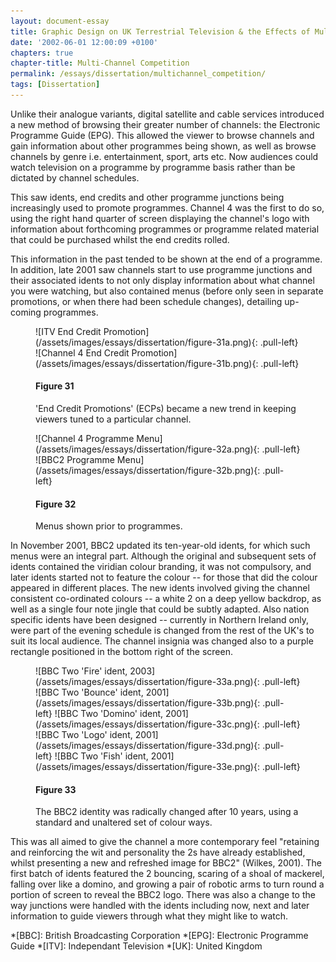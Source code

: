 ```yaml
---
layout: document-essay
title: Graphic Design on UK Terrestrial Television & the Effects of Multi-Channel Growth
date: '2002-06-01 12:00:09 +0100'
chapters: true
chapter-title: Multi-Channel Competition
permalink: /essays/dissertation/multichannel_competition/
tags: [Dissertation]
---
```

Unlike their analogue variants, digital satellite and cable services introduced a new method of browsing their greater number of channels: the Electronic Programme Guide (EPG). This allowed the viewer to browse channels and gain information about other programmes being shown, as well as browse channels by genre i.e. entertainment, sport, arts etc. Now audiences could watch television on a programme by programme basis rather than be dictated by channel schedules.

This saw idents, end credits and other programme junctions being increasingly used to promote programmes. Channel 4 was the first to do so, using the right hand quarter of screen displaying the channel's logo with information about forthcoming programmes or programme related material that could be purchased whilst the end credits rolled.

This information in the past tended to be shown at the end of a programme. In addition, late 2001 saw channels start to use programme junctions and their associated idents to not only display information about what channel you were watching, but also contained menus (before only seen in separate promotions, or when there had been schedule changes), detailing up-coming programmes. 

<figure id="figure-31">
    ![ITV End Credit Promotion](/assets/images/essays/dissertation/figure-31a.png){: .pull-left} 
    ![Channel 4 End Credit Promotion](/assets/images/essays/dissertation/figure-31b.png){: .pull-left} 
    <figcaption>
        <h4>Figure 31</h4>
        <p>'End Credit Promotions' (ECPs) became a new trend in keeping viewers tuned to a particular channel.</p>
    </figcaption>
</figure>

<figure id="figure-32">
    ![Channel 4 Programme Menu](/assets/images/essays/dissertation/figure-32a.png){: .pull-left} 
    ![BBC2 Programme Menu](/assets/images/essays/dissertation/figure-32b.png){: .pull-left} 
    <figcaption>
        <h4>Figure 32</h4>
        <p>Menus shown prior to programmes.</p>
    </figcaption>
</figure>

In November 2001, BBC2 updated its ten-year-old idents, for which such menus were an integral part. Although the original and subsequent sets of idents contained the viridian colour branding, it was not compulsory, and later idents started not to feature the colour -- for those that did the colour appeared in different places. The new idents involved giving the channel consistent co-ordinated colours -- a white 2 on a deep yellow backdrop, as well as a single four note jingle that could be subtly adapted. Also nation specific idents have been designed -- currently in Northern Ireland only, were part of the evening schedule is changed from the rest of the UK's to suit its local audience. The channel insignia was changed also to a purple rectangle positioned in the bottom right of the screen.

<figure id="figure-33">
    ![BBC Two 'Fire' ident, 2003](/assets/images/essays/dissertation/figure-33a.png){: .pull-left}
    ![BBC Two 'Bounce' ident, 2001](/assets/images/essays/dissertation/figure-33b.png){: .pull-left}
    ![BBC Two 'Domino' ident, 2001](/assets/images/essays/dissertation/figure-33c.png){: .pull-left}
    ![BBC Two 'Logo' ident, 2001](/assets/images/essays/dissertation/figure-33d.png){: .pull-left}
    ![BBC Two 'Fish' ident, 2001](/assets/images/essays/dissertation/figure-33e.png){: .pull-left}
    <figcaption>
        <h4>Figure 33</h4>
        <p>The BBC2 identity was radically changed after 10 years, using a standard and unaltered set of colour ways.</p>
    </figcaption>
</figure>

This was all aimed to give the channel a more contemporary feel "retaining and reinforcing the wit and personality the 2s have already established, whilst presenting a new and refreshed image for BBC2" (Wilkes, 2001). The first batch of idents featured the 2 bouncing, scaring of a shoal of mackerel, falling over like a domino, and growing a pair of robotic arms to turn round a portion of screen to reveal the BBC2 logo. There was also a change to the way junctions were handled with the idents including now, next and later information to guide viewers through what they might like to watch.

*[BBC]: British Broadcasting Corporation
*[EPG]: Electronic Programme Guide
*[ITV]: Independant Television
*[UK]: United Kingdom